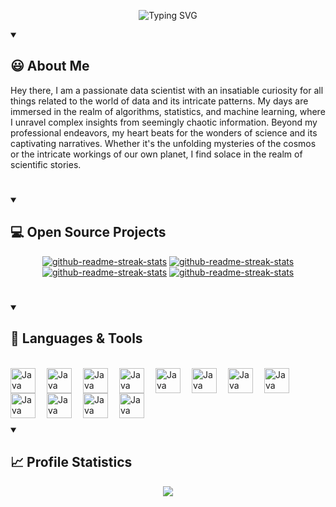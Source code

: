 <p align="center">
    <img src="https://readme-typing-svg.demolab.com?font=Source+Code+Pro&weight=900&size=32&duration=4000&pause=500&color=F4CE14&background=131922&center=true&vCenter=true&width=900&height=200&lines=Hey%2C+I'm+Pruthvik+Sheth 👋;Data+Scientist;Full+Stack+Web+Developer;Digital+Craftsman" alt="Typing SVG" />
</p>

<details open> 
  <summary><h2>😃 About Me</h2></summary>
<p align="left">
Hey there, I am a passionate data scientist with an insatiable curiosity for all things related to the world of data and its intricate patterns. My days are immersed in the realm of algorithms, statistics, and machine learning, where I unravel complex insights from seemingly chaotic information. Beyond my professional endeavors, my heart beats for the wonders of science and its captivating narratives. Whether it's the unfolding mysteries of the cosmos or the intricate workings of our own planet, I find solace in the realm of scientific stories.
</p>

</details>

#

<details open> 
  <summary><h2>💻 Open Source Projects</h2></summary>

  <p align="center">
    <a href="https://github.com/pruthvik-sheth/google-images-scraper"><img src="https://github-readme-stats.vercel.app/api/pin/?username=pruthvik-sheth&repo=google-images-scraper&theme=react&bg_color=131922&title_color=F4CE14&hide_border=true&icon_color=5E5B5A&text_color=ccac10&show_icons=false" alt="github-readme-streak-stats"></a>
    <a href="https://github.com/pruthvik-sheth/deep-neural-net-from-scratch"><img src="https://github-readme-stats.vercel.app/api/pin/?username=pruthvik-sheth&repo=deep-neural-net-from-scratch&theme=react&bg_color=131922&title_color=F4CE14&hide_border=true&icon_color=5E5B5A&text_color=ccac10&show_icons=false" alt="github-readme-streak-stats"></a>
    <a href="https://github.com/pruthvik-sheth/earthquakes-3d-visualizer"><img src="https://github-readme-stats.vercel.app/api/pin/?username=pruthvik-sheth&repo=earthquakes-3d-visualizer&theme=react&bg_color=131922&title_color=F4CE14&hide_border=true&icon_color=5E5B5A&text_color=ccac10&show_icons=false" alt="github-readme-streak-stats"></a>
    <a href="https://github.com/pruthvik-sheth/E-Commerce-Web-Application"><img src="https://github-readme-stats.vercel.app/api/pin/?username=pruthvik-sheth&repo=E-Commerce-Web-Application&theme=react&bg_color=131922&title_color=F4CE14&hide_border=true&icon_color=5E5B5A&text_color=ccac10&show_icons=false" alt="github-readme-streak-stats"></a>
    
    
    
  </p>
</details>

#

<details open> 
  <summary><h2>🔧 Languages & Tools</h2></summary>

<br>

  <img align="left" alt="Java" width="40px" style="padding-right:15px;" src="https://cdn.jsdelivr.net/gh/devicons/devicon/icons/react/react-original-wordmark.svg" />
  
  <img align="left" alt="Java" width="40px" style="padding-right:15px;" src="https://cdn.jsdelivr.net/gh/devicons/devicon/icons/threejs/threejs-original-wordmark.svg" />

  <img align="left" alt="Java" width="40px" style="padding-right:15px;" src="https://cdn.jsdelivr.net/gh/devicons/devicon/icons/java/java-original.svg"/>
  
  <img align="left" alt="Java" width="40px" style="padding-right:15px;" src="https://cdn.jsdelivr.net/gh/devicons/devicon/icons/html5/html5-original-wordmark.svg" />
  
  <img align="left" alt="Java" width="40px" style="padding-right:15px;" src="https://cdn.jsdelivr.net/gh/devicons/devicon/icons/css3/css3-original-wordmark.svg" />
  
  <img align="left" alt="Java" width="40px" style="padding-right:15px;" src="https://cdn.jsdelivr.net/gh/devicons/devicon/icons/javascript/javascript-original.svg" />
  
  <img align="left" alt="Java" width="40px" style="padding-right:15px;" src="https://cdn.jsdelivr.net/gh/devicons/devicon/icons/nodejs/nodejs-original-wordmark.svg" />
  
  <img align="left" alt="Java" width="40px" style="padding-right:15px;" src="https://cdn.jsdelivr.net/gh/devicons/devicon/icons/arduino/arduino-original-wordmark.svg" />
  
  <img align="left" alt="Java" width="40px" style="padding-right:15px;" src="https://cdn.jsdelivr.net/gh/devicons/devicon/icons/python/python-original-wordmark.svg" />
  
  <img align="left" alt="Java" width="40px" style="padding-right:15px;" src="https://cdn.jsdelivr.net/gh/devicons/devicon/icons/c/c-original.svg" />
  
  <img align="left" alt="Java" width="40px" style="padding-right:15px;" src="https://cdn.jsdelivr.net/gh/devicons/devicon/icons/mongodb/mongodb-original-wordmark.svg" />
  
  <img align="left" alt="Java" width="40px" style="padding-right:15px;" src="https://cdn.jsdelivr.net/gh/devicons/devicon/icons/blender/blender-original.svg" />

<br/>
<br/>
<br/>

</details>

#

<details open> 
  <summary><h2>📈 Profile Statistics</h2></summary>
  <p align="center">
      <a href="https://git.io/streak-stats"><img src="https://streak-stats.demolab.com/?user=pruthvik-sheth&theme=highcontrast&hide_border=true&background=131922&stroke=263244&ring=F4CE14&fire=F4CE14&currStreakNum=F4CE14&sideNums=F4CE14&sideLabels=F4CE14&dates=F4CE14&currStreakLabel=F4CE14"/></a>
  </p>
  
</details>
